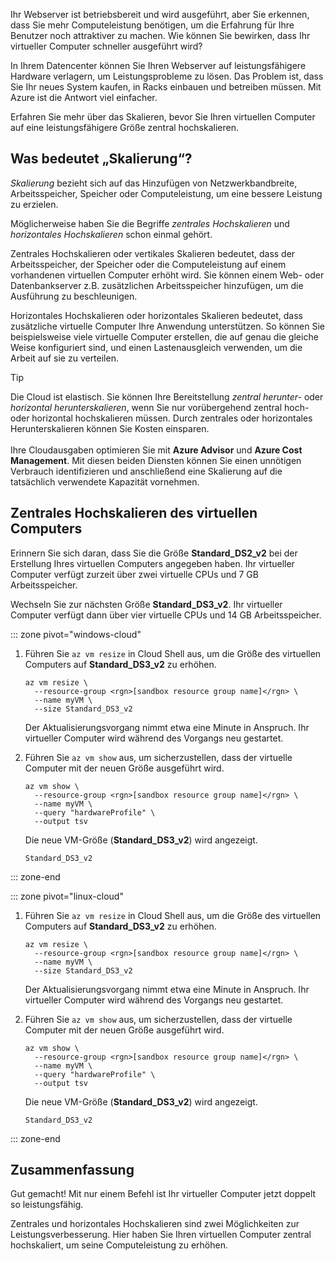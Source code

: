 Ihr Webserver ist betriebsbereit und wird ausgeführt, aber Sie erkennen, dass Sie mehr Computeleistung benötigen, um die Erfahrung für Ihre Benutzer noch attraktiver zu machen. Wie können Sie bewirken, dass Ihr virtueller Computer schneller ausgeführt wird?

In Ihrem Datencenter können Sie Ihren Webserver auf leistungsfähigere Hardware verlagern, um Leistungsprobleme zu lösen. Das Problem ist, dass Sie Ihr neues System kaufen, in Racks einbauen und betreiben müssen. Mit Azure ist die Antwort viel einfacher.

Erfahren Sie mehr über das Skalieren, bevor Sie Ihren virtuellen Computer auf eine leistungsfähigere Größe zentral hochskalieren.

## <a name="what-is-scale"></a>Was bedeutet „Skalierung“?

_Skalierung_ bezieht sich auf das Hinzufügen von Netzwerkbandbreite, Arbeitsspeicher, Speicher oder Computeleistung, um eine bessere Leistung zu erzielen.  

Möglicherweise haben Sie die Begriffe _zentrales Hochskalieren_ und _horizontales Hochskalieren_ schon einmal gehört.

Zentrales Hochskalieren oder vertikales Skalieren bedeutet, dass der Arbeitsspeicher, der Speicher oder die Computeleistung auf einem vorhandenen virtuellen Computer erhöht wird. Sie können einem Web- oder Datenbankserver z.B. zusätzlichen Arbeitsspeicher hinzufügen, um die Ausführung zu beschleunigen.

Horizontales Hochskalieren oder horizontales Skalieren bedeutet, dass zusätzliche virtuelle Computer Ihre Anwendung unterstützen. So können Sie beispielsweise viele virtuelle Computer erstellen, die auf genau die gleiche Weise konfiguriert sind, und einen Lastenausgleich verwenden, um die Arbeit auf sie zu verteilen.

> [!TIP]
> Die Cloud ist elastisch. Sie können Ihre Bereitstellung _zentral herunter-_ oder _horizontal herunterskalieren_, wenn Sie nur vorübergehend zentral hoch- oder horizontal hochskalieren müssen. Durch zentrales oder horizontales Herunterskalieren können Sie Kosten einsparen.<br><br>Ihre Cloudausgaben optimieren Sie mit **Azure Advisor** und **Azure Cost Management**. Mit diesen beiden Diensten können Sie einen unnötigen Verbrauch identifizieren und anschließend eine Skalierung auf die tatsächlich verwendete Kapazität vornehmen.

## <a name="scale-up-your-vm"></a>Zentrales Hochskalieren des virtuellen Computers

Erinnern Sie sich daran, dass Sie die Größe **Standard_DS2_v2** bei der Erstellung Ihres virtuellen Computers angegeben haben. Ihr virtueller Computer verfügt zurzeit über zwei virtuelle CPUs und 7 GB Arbeitsspeicher.

Wechseln Sie zur nächsten Größe **Standard_DS3_v2**. Ihr virtueller Computer verfügt dann über vier virtuelle CPUs und 14 GB Arbeitsspeicher.

::: zone pivot="windows-cloud"

1. Führen Sie `az vm resize` in Cloud Shell aus, um die Größe des virtuellen Computers auf **Standard_DS3_v2** zu erhöhen.

    ```azurecli
    az vm resize \
      --resource-group <rgn>[sandbox resource group name]</rgn> \
      --name myVM \
      --size Standard_DS3_v2
    ```
    Der Aktualisierungsvorgang nimmt etwa eine Minute in Anspruch. Ihr virtueller Computer wird während des Vorgangs neu gestartet.

1. Führen Sie `az vm show` aus, um sicherzustellen, dass der virtuelle Computer mit der neuen Größe ausgeführt wird.

    ```azurecli
    az vm show \
      --resource-group <rgn>[sandbox resource group name]</rgn> \
      --name myVM \
      --query "hardwareProfile" \
      --output tsv
    ```
    Die neue VM-Größe (**Standard_DS3_v2**) wird angezeigt.
    ```output
    Standard_DS3_v2
    ```

::: zone-end

::: zone pivot="linux-cloud"

1. Führen Sie `az vm resize` in Cloud Shell aus, um die Größe des virtuellen Computers auf **Standard_DS3_v2** zu erhöhen.

    ```azurecli
    az vm resize \
      --resource-group <rgn>[sandbox resource group name]</rgn> \
      --name myVM \
      --size Standard_DS3_v2
    ```
    Der Aktualisierungsvorgang nimmt etwa eine Minute in Anspruch. Ihr virtueller Computer wird während des Vorgangs neu gestartet.

1. Führen Sie `az vm show` aus, um sicherzustellen, dass der virtuelle Computer mit der neuen Größe ausgeführt wird.

    ```azurecli
    az vm show \
      --resource-group <rgn>[sandbox resource group name]</rgn> \
      --name myVM \
      --query "hardwareProfile" \
      --output tsv
    ```
    Die neue VM-Größe (**Standard_DS3_v2**) wird angezeigt.
    ```output
    Standard_DS3_v2
    ```

::: zone-end

## <a name="summary"></a>Zusammenfassung

Gut gemacht! Mit nur einem Befehl ist Ihr virtueller Computer jetzt doppelt so leistungsfähig.

Zentrales und horizontales Hochskalieren sind zwei Möglichkeiten zur Leistungsverbesserung. Hier haben Sie Ihren virtuellen Computer zentral hochskaliert, um seine Computeleistung zu erhöhen.